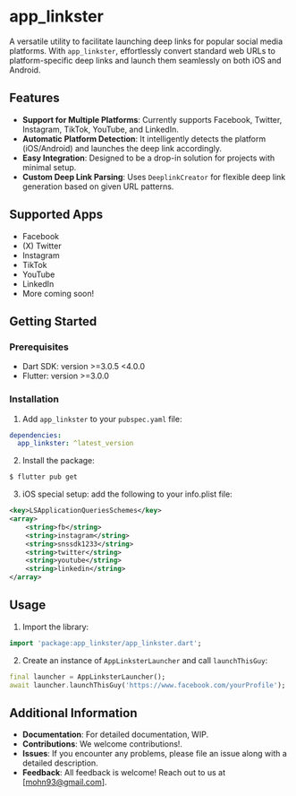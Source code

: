 # app_linkster

A versatile utility to facilitate launching deep links for popular social media platforms. With `app_linkster`, effortlessly convert standard web URLs to platform-specific deep links and launch them seamlessly on both iOS and Android.

## Features

- **Support for Multiple Platforms**: Currently supports Facebook, Twitter, Instagram, TikTok, YouTube, and LinkedIn.
- **Automatic Platform Detection**: It intelligently detects the platform (iOS/Android) and launches the deep link accordingly.
- **Easy Integration**: Designed to be a drop-in solution for projects with minimal setup.
- **Custom Deep Link Parsing**: Uses `DeeplinkCreator` for flexible deep link generation based on given URL patterns.

## Supported Apps

- Facebook
- (X) Twitter
- Instagram
- TikTok
- YouTube
- LinkedIn
- More coming soon!


## Getting Started

### Prerequisites
- Dart SDK: version >=3.0.5 <4.0.0
- Flutter: version >=3.0.0

### Installation
1. Add `app_linkster` to your `pubspec.yaml` file:
```yaml
dependencies:
  app_linkster: ^latest_version
```
2. Install the package:
```bash
$ flutter pub get
```
3. iOS special setup: add the following to your info.plist file:
```xml
<key>LSApplicationQueriesSchemes</key>
<array>
    <string>fb</string>
    <string>instagram</string>
    <string>snssdk1233</string>
    <string>twitter</string>
    <string>youtube</string>
    <string>linkedin</string>
</array>
```
## Usage

1. Import the library:
```dart
import 'package:app_linkster/app_linkster.dart';
```

2. Create an instance of `AppLinksterLauncher` and call `launchThisGuy`:
```dart
final launcher = AppLinksterLauncher();
await launcher.launchThisGuy('https://www.facebook.com/yourProfile');
```

## Additional Information

- **Documentation**: For detailed documentation, WIP.
- **Contributions**: We welcome contributions!.
- **Issues**: If you encounter any problems, please file an issue along with a detailed description.
- **Feedback**: All feedback is welcome! Reach out to us at [mohn93@gmail.com].
